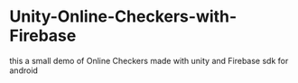 # Unity-Online-Checkers-with-Firebase
this a small demo of Online Checkers made with unity and Firebase sdk for android
